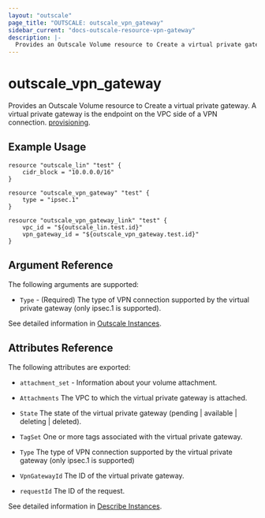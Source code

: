 ```yaml
---
layout: "outscale"
page_title: "OUTSCALE: outscale_vpn_gateway"
sidebar_current: "docs-outscale-resource-vpn-gateway"
description: |-
  Provides an Outscale Volume resource to Create a virtual private gateway. A virtual private gateway is the endpoint on the VPC side of a VPN connection.
---
```


# outscale_vpn_gateway

  Provides an Outscale Volume resource to Create a virtual private gateway. A virtual private gateway is the endpoint on the VPC side of a VPN connection. [provisioning](/docs/provisioners/index.html).

## Example Usage

```hcl
resource "outscale_lin" "test" {
	cidr_block = "10.0.0.0/16"
}

resource "outscale_vpn_gateway" "test" { 
	type = "ipsec.1" 
}

resource "outscale_vpn_gateway_link" "test" {
	vpc_id = "${outscale_lin.test.id}"
	vpn_gateway_id = "${outscale_vpn_gateway.test.id}"
}
```

## Argument Reference

The following arguments are supported:

* `Type` - (Required)	The type of VPN connection supported by the virtual private gateway (only ipsec.1 is supported).

See detailed information in [Outscale Instances](https://wiki.outscale.net/display/DOCU/Getting+Information+About+Your+Instances).

## Attributes Reference

The following attributes are exported:

* `attachment_set` - Information about your volume attachment.

* `Attachments`	The VPC to which the virtual private gateway is attached.
* `State`	The state of the virtual private gateway (pending | available | deleting | deleted).
* `TagSet`	One or more tags associated with the virtual private gateway.
* `Type`	The type of VPN connection supported by the virtual private gateway (only ipsec.1 is supported)
* `VpnGatewayId`	The ID of the virtual private gateway.
* `requestId`	The ID of the request.

See detailed information in [Describe Instances](http://docs.outscale.com/api_fcu/definitions/VpnGateway.html#_api_fcu-vpngateway).

